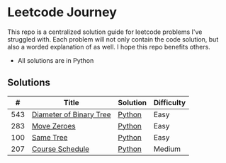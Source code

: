 # Leetcode Journey

This repo is a centralized solution guide for leetcode problems I've struggled with. Each problem will not only contain the code solution, but also a worded explanation of as well. I hope this repo benefits others. 
* All solutions are in Python

## Solutions
| # | Title | Solution | Difficulty |
|---| ----- | -------- | ---------- |
|543|[Diameter of Binary Tree](https://leetcode.com/problems/diameter-of-binary-tree/) | [Python](./DiameterOfBinaryTree/DiameterOfBinaryTree.md)| Easy|
|283|[Move Zeroes](https://leetcode.com/problems/move-zeroes/)  | [Python](./MoveZeros/MoveZeros.md)|Easy|
|100|[Same Tree](https://leetcode.com/problems/same-tree/)|[Python](./SameTree/SameTree.md)|Easy|
|207|[Course Schedule](https://leetcode.com/problems/course-schedule/)|[Python](./CourseSchedule/CourseSchedule.md)|Medium|

